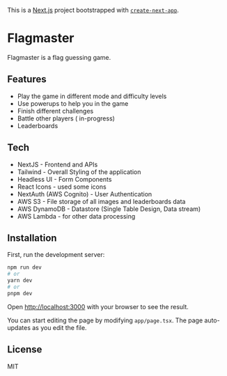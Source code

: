 This is a [Next.js](https://nextjs.org/) project bootstrapped with [`create-next-app`](https://github.com/vercel/next.js/tree/canary/packages/create-next-app).


# Flagmaster

Flagmaster is a flag guessing game. 

## Features
- Play the game in different mode and difficulty levels
- Use powerups to help you in the game
- Finish different challenges
- Battle other players ( in-progress)
- Leaderboards

## Tech
- NextJS - Frontend and APIs
- Tailwind - Overall Styling of the application
- Headless UI - Form Components
- React Icons - used some icons
- NextAuth (AWS Cognito) - User Authentication
- AWS S3 - File storage of all images and leaderboards data
- AWS DynamoDB - Datastore (Single Table Design, Data stream)
- AWS Lambda - for other data processing

## Installation

First, run the development server:

```bash
npm run dev
# or
yarn dev
# or
pnpm dev
```

Open [http://localhost:3000](http://localhost:3000) with your browser to see the result.

You can start editing the page by modifying `app/page.tsx`. The page auto-updates as you edit the file.

## License
MIT